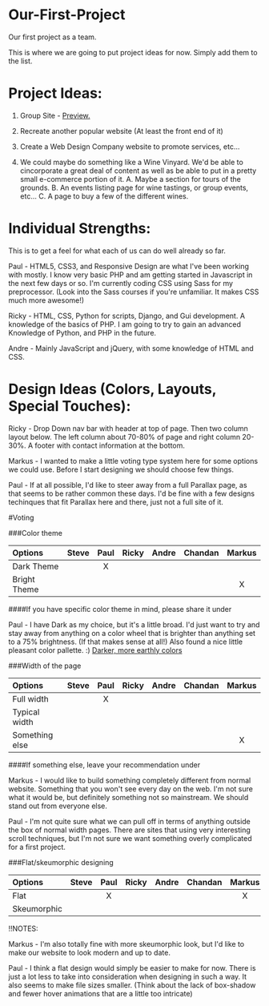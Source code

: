 Our-First-Project
=================

Our first project as a team.

This is where we are going to put project ideas for now. Simply add them to the list.

Project Ideas:
==============
  1. Group Site - <a href="http://teamtreehousegroup.github.io/Our-First-Project/index.html">Preview.</a>

  2. Recreate another popular website (At least the front end of it)
  
  3. Create a Web Design Company website to promote services, etc...
  
  4. We could maybe do something like a Wine Vinyard. We'd be able to cincorporate a great deal of content as well as be able to put in a pretty small e-commerce portion of it.
	A. Maybe a section for tours of the grounds.
	B. An events listing page for wine tastings, or group events, etc...
	C. A page to buy a few of the different wines.


Individual Strengths:
==============
This is to get a feel for what each of us can do well already so far.

Paul - HTML5, CSS3, and Responsive Design are what I've been working with mostly. I know very basic PHP and am getting started in Javascript in the next few days or so. I'm currently coding CSS using Sass for my preprocessor. (Look into the Sass courses if you're unfamiliar. It makes CSS much more awesome!)

Ricky - HTML, CSS, Python for scripts, Django, and Gui development. A knowledge of the basics of PHP. I am going to try to gain an advanced Knowledge of Python, and PHP in the future.

Andre - Mainly JavaScript and jQuery, with some knowledge of HTML and CSS.

Design Ideas (Colors, Layouts, Special Touches):
============

Ricky - Drop Down nav bar with header at top of page. Then two column layout below. The left column about 70-80% of page and right column 20-30%. A footer with contact information at the bottom.

Markus - I wanted to make a little voting type system here for some options we could use. Before I start designing we should choose few things.

Paul - If at all possible, I'd like to steer away from a full Parallax page, as that seems to be rather common these days. I'd be fine with a few designs techinques that fit Parallax here and there, just not a full site of it.

#Voting

###Color theme

| Options      | Steve | Paul | Ricky | Andre | Chandan | Markus |
| :----------- | :---: | :--: | :---: | :---: | :-----: | :----: |
| Dark Theme   |       | X    |       |       |         |        |
| Bright Theme |       |      |       |       |         | X      |

####If you have specific color theme in mind, please share it under

Paul - I have Dark as my choice, but it's a little broad. I'd just want to try and stay away from anything on a color wheel that is brighter than anything set to a 75% brightness. (If that makes sense at all!) Also found a nice little pleasant color pallette. :) <a href="https://kuler.adobe.com/Vintage-Ralph-Lauren-color-theme-2216979/">Darker, more earthly colors</a>


###Width of the page

| Options        | Steve | Paul | Ricky | Andre | Chandan | Markus |
| :------------- | :---: | :--: | :---: | :---: | :-----: | :----: |
| Full width     |       | X    |       |       |         |        |
| Typical width  |       |      |       |       |         |        |
| Something else |       |      |       |       |         | X      |

####If something else, leave your recommendation under
 
Markus - I would like to build something completely different from normal website. Something that you won't see every day on the web.
I'm not sure what it would be, but definitely something not so mainstream. We should stand out from everyone else.

Paul - I'm not quite sure what we can pull off in terms of anything outside the box of normal width pages. There are sites that using very interesting scroll techniques, but I'm not sure we want something overly complicated for a first project.


###Flat/skeumorphic designing

| Options     | Steve | Paul | Ricky | Andre | Chandan | Markus |
| :---------- | :---: | :--: | :---: | :---: | :-----: | :----: |
| Flat        |       | X    |       |       |         | X      |
| Skeumorphic |       |      |       |       |         |        |

!!NOTES:

Markus - I'm also totally fine with more skeumorphic look, but I'd like to make our website to look modern and up to date.

Paul - I think a flat design would simply be easier to make for now. There is just a lot less to take into consideration when designing in such a way. It also seems to make file sizes smaller. (Think about the lack of box-shadow and fewer hover animations that are a little too intricate)